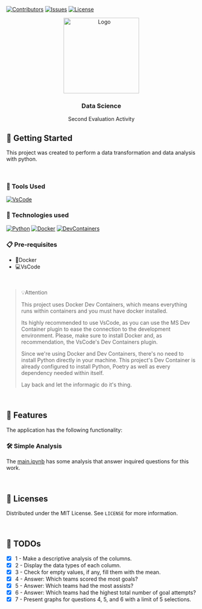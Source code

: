 [![Contributors][contributors-shield]][contributors-url]
[![Issues][issues-shield]][issues-url]
[![License][license-shield]][license-url]

<div align="center">
  <a href="#">
    <img src="https://media.tenor.com/e1Epw1KKhJMAAAAd/star-trek-the-next-generation-data.gif" alt="Logo" width="200" height="200">
  </a>
  <h3 align="center">Data Science</h3>
  <p align="center">Second Evaluation Activity</p>

</div>

## 🔰 Getting Started

This project was created to perform a data transformation and data analysis with python.

<br/>

### 💾 Tools Used

[![VsCode][VsCode]][VsCode-url]

### 🤖 Technologies used

[![Python][Python]][Python-url]
[![Docker][Docker]][Docker-url]
[![DevContainers][DevContainers]][DevContainers-url]


### 📋 Pre-requisites

- 🐋Docker
- 💻VsCode

<br/>

>💡Attention
>
> This project uses Docker Dev Containers, which means everything runs within containers and you must have docker installed. 
>
> Its highly recommended to use VsCode, as you can use the MS Dev Container plugin to ease the connection to the development environment. Please, make sure to install Docker and, as recommendation, the VsCode's Dev Containers plugin.
>
> Since we're using Docker and Dev Containers, there's no need to install Python directly in your machine. This project's Dev Container is already configured to install Python, Poetry as well as every dependency needed within itself.
> 
> Lay back and let the informagic do it's thing.


<br/>

## 🎨 Features
The application has the following functionality:

### 🛠️ Simple Analysis

The [main.ipynb](https://github.com/toledkrw/Aula-DataScience-Trabalho2/blob/main/src/main.ipynb) has some analysis that answer inquired questions for this work.

<br/>

## 📑 Licenses

Distributed under the MIT License. See `LICENSE` for more information.

<br/>

## 🧻 TODOs
- [X] 1 - Make a descriptive analysis of the columns.
- [X] 2 - Display the data types of each column.
- [X] 3 - Check for empty values, if any, fill them with the mean.
- [X] 4 - Answer: Which teams scored the most goals?
- [X] 5 - Answer: Which teams had the most assists?
- [X] 6 - Answer: Which teams had the highest total number of goal attempts?
- [X] 7 - Present graphs for questions 4, 5, and 6 with a limit of 5 selections.

<!-- ASSETS -->

<!-- BADGE - Contributors -->

[contributors-shield]: https://img.shields.io/github/contributors/toledkrw/Aula-DataScience-Trabalho2.svg?style=for-the-badge
[contributors-url]: https://github.com/toledkrw/Aula-DataScience-Trabalho2/graphs/contributors

<!-- BADGE - Issues -->

[issues-shield]: https://img.shields.io/github/issues/toledkrw/Aula-DataScience-Trabalho2.svg?style=for-the-badge
[issues-url]: https://github.com/toledkrw/Aula-DataScience-Trabalho2/issues

<!-- BADGE - License -->

[license-shield]: https://img.shields.io/github/license/toledkrw/Aula-DataScience-Trabalho2.svg?style=for-the-badge
[license-url]: https://github.com/toledkrw/Aula-DataScience-Trabalho2/blob/main/LICENSE

<!--  -->
<!-- TECHNOLOGIES -->
<!--  -->

<!-- BADGE - VsCode -->
[VsCode]: https://img.shields.io/badge/Visual%20Studio%20Code-14354C.svg?style=for-the-badge&logo=visual-studio-code&logoColor=white
[VsCode-url]: https://code.visualstudio.com/

<!-- BADGE - Python -->
[Python]: https://img.shields.io/badge/Python-c29200?style=for-the-badge&logo=python&logoColor=white
[Python-url]: https://www.python.org/

<!-- BADGE - Docker -->
[Docker]: https://img.shields.io/badge/Docker-0078d7.svg?style=for-the-badge&logo=docker&logoColor=white
[Docker-url]: https://www.docker.com/products/docker-desktop/

<!-- BADGE - DevContainer -->
[DevContainers]: https://img.shields.io/badge/Dev%20Containers-73059e.svg?style=for-the-badge&logo=linuxcontainers&logoColor=white
[DevContainers-url]: https://marketplace.visualstudio.com/items?itemName=ms-vscode-remote.remote-containers
